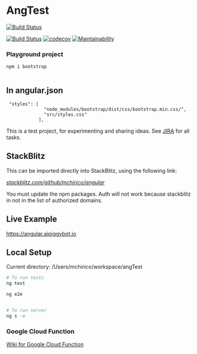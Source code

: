 # AngTest
[![Build Status](https://dev.azure.com/mchirico/angular/_apis/build/status/mchirico.angular?branchName=develop)](https://dev.azure.com/mchirico/angular/_build/latest?definitionId=39&branchName=develop)

[![Build Status](https://travis-ci.com/mchirico/angular.svg?token=5SRVEbu3yi6HxnJgqQeT&branch=develop)](https://travis-ci.com/mchirico/angular)
[![codecov](https://codecov.io/gh/mchirico/angular/branch/develop/graph/badge.svg)](https://codecov.io/gh/mchirico/angular)
[![Maintainability](https://api.codeclimate.com/v1/badges/26d3cf389959a6b07dd5/maintainability)](https://codeclimate.com/github/mchirico/angular/maintainability)
### Playground project

```
npm i bootstrap


```

## In angular.json
```
 "styles": [
              "node_modules/bootstrap/dist/css/bootstrap.min.css/",
              "src/styles.css"
            ],

```



This is a test project, for experimenting and sharing ideas.  See [JIRA](https://jira.aipiggybot.io/projects/AN/issues/AN-1?filter=allissues) for all tasks.


## StackBlitz

This can be imported directly into StackBlitz, using the following link:

[*stackblitz.com/github/mchirico/angular*](https://stackblitz.com/github/mchirico/angular)

You must update the npm packages.  Auth will 
not work because stackblitz in not in the
list of authorized domains.

## Live Example

https://angular.aipiggybot.io

## Local Setup





Current directory: /Users/mchirico/workspace/angTest


```bash
# To run tests
ng test

ng e2e



```

```bash
# To run server
ng s -o
```


### Google Cloud Function
[Wiki for Google Cloud Function](https://github.com/mchirico/angular/wiki/Google-Cloud-Function)

